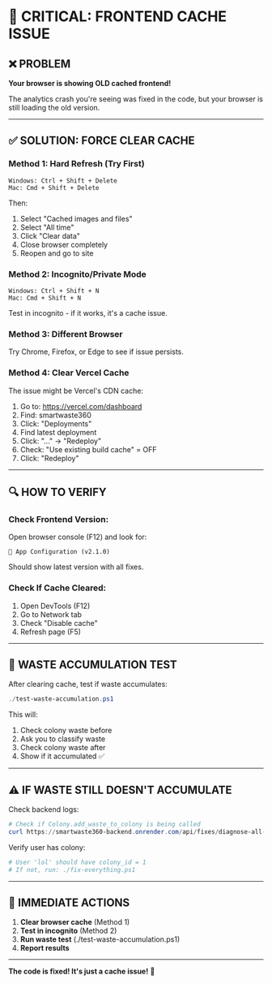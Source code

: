 # 🚨 CRITICAL: FRONTEND CACHE ISSUE

## ❌ PROBLEM

**Your browser is showing OLD cached frontend!**

The analytics crash you're seeing was fixed in the code, but your browser is still loading the old version.

---

## ✅ SOLUTION: FORCE CLEAR CACHE

### Method 1: Hard Refresh (Try First)
```
Windows: Ctrl + Shift + Delete
Mac: Cmd + Shift + Delete
```
Then:
1. Select "Cached images and files"
2. Select "All time"
3. Click "Clear data"
4. Close browser completely
5. Reopen and go to site

### Method 2: Incognito/Private Mode
```
Windows: Ctrl + Shift + N
Mac: Cmd + Shift + N
```
Test in incognito - if it works, it's a cache issue.

### Method 3: Different Browser
Try Chrome, Firefox, or Edge to see if issue persists.

### Method 4: Clear Vercel Cache
The issue might be Vercel's CDN cache:
1. Go to: https://vercel.com/dashboard
2. Find: smartwaste360
3. Click: "Deployments"
4. Find latest deployment
5. Click: "..." → "Redeploy"
6. Check: "Use existing build cache" = OFF
7. Click: "Redeploy"

---

## 🔍 HOW TO VERIFY

### Check Frontend Version:
Open browser console (F12) and look for:
```
🔧 App Configuration (v2.1.0)
```

Should show latest version with all fixes.

### Check If Cache Cleared:
1. Open DevTools (F12)
2. Go to Network tab
3. Check "Disable cache"
4. Refresh page (F5)

---

## 🎯 WASTE ACCUMULATION TEST

After clearing cache, test if waste accumulates:

```powershell
./test-waste-accumulation.ps1
```

This will:
1. Check colony waste before
2. Ask you to classify waste
3. Check colony waste after
4. Show if it accumulated ✅

---

## ⚠️ IF WASTE STILL DOESN'T ACCUMULATE

Check backend logs:
```powershell
# Check if Colony.add_waste_to_colony is being called
curl https://smartwaste360-backend.onrender.com/api/fixes/diagnose-all-issues
```

Verify user has colony:
```powershell
# User 'lol' should have colony_id = 1
# If not, run: ./fix-everything.ps1
```

---

## 📱 IMMEDIATE ACTIONS

1. **Clear browser cache** (Method 1)
2. **Test in incognito** (Method 2)
3. **Run waste test** (./test-waste-accumulation.ps1)
4. **Report results**

---

**The code is fixed! It's just a cache issue!** 🚀

